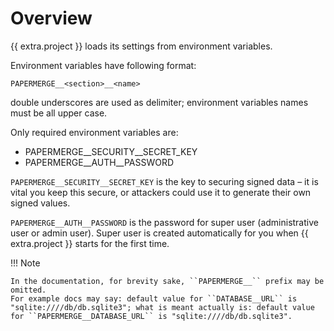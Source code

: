 # Overview

{{ extra.project }} loads its settings from environment
variables.

Environment variables have following format:

    PAPERMERGE__<section>__<name>

double underscores are used as delimiter; environment variables names must be all upper case.

Only required environment variables are:

* PAPERMERGE__SECURITY__SECRET_KEY
* PAPERMERGE__AUTH__PASSWORD

``PAPERMERGE__SECURITY__SECRET_KEY`` is the key to securing signed
data – it is vital you keep this secure, or attackers could use it to
generate their own signed values.

``PAPERMERGE__AUTH__PASSWORD`` is the password for super user
(administrative user or admin user). Super user is created automatically for
you when {{ extra.project }} starts for the first time.


!!! Note

    In the documentation, for brevity sake, ``PAPERMERGE__`` prefix may be omitted.
    For example docs may say: default value for ``DATABASE__URL`` is "sqlite:////db/db.sqlite3"; what is meant actually is: default value for ``PAPERMERGE__DATABASE_URL`` is "sqlite:////db/db.sqlite3".
